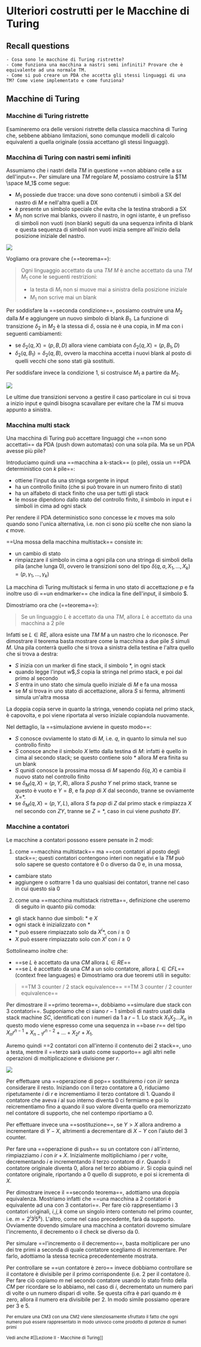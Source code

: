 # Ulteriori costrutti per le Macchine di Turing

## Recall questions 
    - Cosa sono le macchine di Turing ristrette?
    - Come funziona una macchina a nastri semi infiniti? Provare che è equivalente ad una normale TM.
    - Come si può creare un PDA che accetta gli stessi linguaggi di una TM? Come viene implementato e come funziona?

## Macchine di Turing

### Macchine di Turing ristrette

Esamineremo ora delle versioni ristrette della classica macchina di Turing che, sebbene abbiano limitazioni, sono comunque modelli di calcolo equivalenti a quella originale (ossia accettano gli stessi linguaggi).

### Macchina di Turing con nastri semi infiniti

Assumiamo che i nastri della $TM$ in questione ==non abbiano celle a sx dell'input==. Per simulare una $TM$ regolare $M$, possiamo costruire la $TM \space M_1$ come segue:
- $M_1$ possiede due tracce: una dove sono contenuti i simboli a SX del nastro di $M$ e nell'altra quelli a DX 
- è presente un simbolo speciale che evita che la testina strabordi a SX
- $M_1$ non scrive mai blanks, ovvero il nastro, in ogni istante, è un prefisso di simboli non vuoti (non blank) seguiti da una sequenza infinita di blank e questa sequenza di simboli non vuoti inizia sempre all'inizio della posizione iniziale del nastro.

![](../../../TCC/semi_infiniteTM.png)

Vogliamo ora provare che (==teorema==):
> Ogni linguaggio accettato da una $TM$ $M$ è anche accettato da una $TM$ $M_1$ cone le seguenti restrizioni: 
> - la testa di $M_1$ non si muove mai a sinistra della posizione iniziale
> - $M_1$ non scrive mai un blank

Per soddisfare la ==seconda condizione==, possiamo costruire una $M_2$ dalla $M$ e aggiungere un nuovo simbolo di blank $B_1$. La funzione di transizione $\delta_2$ in $M_2$ è la stessa di $\delta$, ossia ne è una copia, in $M$ ma con i seguenti cambiamenti:
- se $\delta_2(q,X) = (p,B,D)$ allora viene cambiata con $\delta_2(q,X) = (p,B_1,D)$
- $\delta_2(q,B_1) = \delta_2(q,B)$, ovvero la macchina accetta i nuovi blank al posto di quelli vecchi che sono stati già sostituiti.

Per soddisfare invece la condizione 1, si costruisce $M_1$ a partire da $M_2$. 

![](../../../TCC/restricted_TM_costr.png)

Le ultime due transizioni servono a gestire il caso particolare in cui si trova a inizio input e quindi bisogna scavallare per evitare che la $TM$ si muova appunto a sinistra.

### Macchina multi stack

Una macchina di Turing può accettare linguaggi che ==non sono accettati== da PDA (push down automatas) con una sola pila. Ma se un PDA avesse più pile?

Introduciamo quindi una ==macchina a k-stack== (o pile), ossia un ==PDA deterministico con $k$ pile==:
- ottiene l'input da una stringa sorgente in input
- ha un controllo finiito (che si può trovare in un numero finito di stati)
- ha un alfabeto di stack finito che usa per tutti gli stack
- le mosse dipendono dallo stato del controllo finito, il simbolo in input e i simboli in cima ad ogni stack

Per rendere il PDA deterministico sono concesse le $\epsilon$ moves ma solo quando sono l'unica alternativa, i.e. non ci sono più scelte che non siano la $\epsilon$ move.

==Una mossa della macchina multistack== consiste in:
- un cambio di stato
- rimpiazzare il simbolo in cima a ogni pila con una stringa di simboli della pila (anche lunga 0), ovvero le transizioni sono del tipo $\delta(q,a,X_1, \ldots, X_k) = (p, \gamma_1, \ldots, \gamma_k)$

La macchina di Turing multistack si ferma in uno stato di accettazione $p$ e fa inoltre uso di ==un endmarker== che indica la fine dell'input, il simbolo \$.

Dimostriamo ora che (==teorema==):
> Se un linguaggio $L$ è accettato da una $TM$, allora $L$ è accettato da una macchina a 2 pile

Infatti se $L \in RE$, allora esiste una $TM$ $M$ a un nastro che lo riconosce. 
Per dimostrare il teorema basta mostrare come la macchina a due pile $S$ simuli $M$. Una pila 
conterrà quello che si trova a sinistra della testina e l'altra quello che si trova a destra:
- $S$ inizia con un marker di fine stack, il simbolo *, in ogni stack
- quando legge l'input $w\$$,$S$ copia la stringa nel primo stack, e poi dal primo al secondo
- $S$ entra in uno stato che simula quello iniziale di $M$ e fa una mossa
- se $M$ si trova in uno stato di accettazione, allora $S$ si ferma, altrimenti simula un'altra mossa
  
La doppia copia serve in quanto la stringa, venendo copiata nel primo stack, è capovolta, e poi viene riportata al verso iniziale copiandola nuovamente.

Nel dettaglio, la ==simulazione avviene in questo modo==:
- $S$ conosce ovviamente lo stato di $M$, i.e. $q$, in quanto lo simula nel suo controllo finito
- $S$ conosce anche il simbolo $X$ letto dalla testina di $M$: infatti è quello in cima al secondo stack; se questo contiene solo * allora $M$ era finita su un blank
- $S$ qunidi conosce la prossima mossa di $M$ sapendo $\delta(q,X)$ e cambia il nuovo stato nel controllo finito
- se $\delta_M(q,X) = (p,Y,R)$, allora $S$ *pusha* $Y$ nel primo stack, tranne se questo è vuoto e $Y = B$, e fa *pop* di $X$ dal secondo, tranne se ovviamente $X=$*.
- se $\delta_M(q,X) = (p,Y,L)$, allora $S$ fa *pop* di $Z$ dal primo stack e rimpiazza $X$ nel secondo con $ZY$, tranne se $Z = *$, caso in cui viene *pushato* $BY$.

### Macchine a contatori

Le macchine a contatori possono essere pensate in 2 modi:
1. come ==macchina multistack== ma ==con contatori al posto degli stack==; questi contatori contengono interi non negativi e la $TM$ può solo sapere se questo contatore è 0 o diverso da 0 e, in una mossa,
  - cambiare stato
  - aggiungere o sottrarre 1 da uno qualsiasi dei contatori, tranne nel caso in cui questo sia 0
2. come una ==macchina multistack ristretta==, definizione che useremo di seguito in quanto più comoda:
  - gli stack hanno due simboli: * e $X$
  - ogni stack è inizializzato con *
  - \* può essere rimpiazzato solo da $X^i$*, con $i \geq 0$
  - $X$ può essere rimpiazzato solo con $X^i$ con $i \geq 0$

Sottolineamo inoltre che:
- ==se $L$ è accettato da una $CM$ allora $L \in RE$==
- ==se $L$ è accettato da una $CM$ a un solo contatore, allora $L \in CFL$== (context free languages)
e
Dimostriamo ora due teoremi utili in seguito:
> ==TM 3 counter / 2 stack equivalence==
> ==TM 3 counter / 2 counter equivalence==

Per dimostrare il ==primo teorema==, dobbiamo ==simulare due stack con 3 contatori==.
Supponiamo che ci siano $r-1$ simboli di nastro usati dalla stack machine $SC$, identificati con i numeri da 1 a $r-1$. Lo stack $X_1 X_2 \ldots X_n$ in questo modo viene espresso come una sequenza in ==base $r$== del tipo $X_n r^{n-1} + X_{n-1} r^{n-2} + \ldots + X_2 r + X_1$.

Avremo quindi ==2 contatori con all'interno il contenuto dei 2 stack==, uno a testa, mentre il ==terzo sarà usato come supporto== agli altri nelle operazioni di moltiplicazione e divisione per $r$.

![](../../../TCC/3_stack_2_equiv.png)

Per effettuare una ==operazione di pop== sostituiremo $i$ con $i / r$ senza considerare il resto. Iniziando con il terzo contatore a 0, riduciamo ripetutamente $i$ di $r$ e incrementiamo il terzo contatore di 1. Quando il contatore che aveva $i$ al suo interno diventa 0 ci fermiamo e poi lo reicrementiamo fino a quando il suo valore diventa quello ora memorizzato nel contatore di supporto, che nel contempo riportiamo a 0.

Per effettuare invece una ==sostituzione==, se $Y > X$ allora andremo a incrementare di $Y - X$, altrimenti a decrementare di $X - Y$ con l'aiuto del 3 counter. 

Per fare una ==operazione di push== su un contatore con $i$ all'interno, rimpiazziamo $i$ con $i r + X$. Inizialmente moltiplichiamo $i$ per $r$ volte, decrementando $i$ e incrementando il terzo contatore di $r$. Quando il contatore originale diventa 0, allora nel terzo abbiamo $i r$. Si copia quindi nel contatore originale, riportando a 0 quello di supproto, e poi si icrementa di $X$.

Per dimostrare invece il ==secondo teorema==, adottiamo una doppia equivalenza. Mostriamo infatti che ==una macchina a 2 contatori è equivalente ad una con 3 contatori==.
Per fare ciò rappresentiamo i 3 contatori originali, $i,j,k$ come un singolo intero contenuto nel primo counter, i.e. $m = 2^i3^j5^k)$. L'altro, come nel caso precedente, farà da supporto.
Ovviamente dovendo simulare una macchina a contatori dovremo simulare l'incremento, il decremento o il check se diverso da 0.

Per simulare ==l'incremento o il decremento==, basta moltiplicare per uno dei tre primi a seconda di quale contatore scegliamo di incrementare. Per farlo, adottiamo la stessa tecnica precedentemente mostrata.

Per controllare se ==un contatore è zero== invece dobbiamo controllare se il contatore è divisibile per il primo corrispondente (i.e. 2 per il contatore $i$). Per fare ciò copiamo $m$ nel secondo contatore usando lo stato finito della $CM$ per ricordare se lo abbiamo, nel caso di $i$, decrementato un numero pari di volte o un numero dispari di volte. Se questa cifra è pari quando $m$ è zero, allora il numero era divisibile per 2. In modo simile possiamo operare per 3 e 5. 


<small> Per emulare una CM3 con una CM2 viene silenziosamente sfruttato il fatto che ogni numero può essere rappresentato in modo univoco come prodotto di potenze di numeri primi </small>

<small> Vedi anche #[[Lezione II - Macchine di Turing]] </small>




